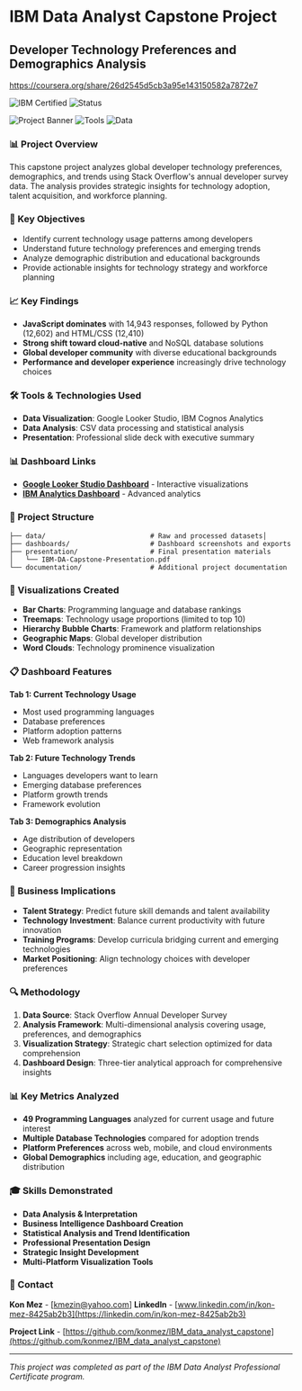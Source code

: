 # IBM Data Analyst Capstone Project
## Developer Technology Preferences and Demographics Analysis

https://coursera.org/share/26d2545d5cb3a95e143150582a7872e7


![IBM Certified](https://img.shields.io/badge/IBM-Data%20Analyst%20Certificate-blue)
![Status](https://img.shields.io/badge/Status-Complete-green)

![Project Banner](https://img.shields.io/badge/IBM-Data%20Analyst%20Capstone-blue)
![Tools](https://img.shields.io/badge/Tools-Google%20Looker%20Studio%2C%20IBM%20Analytics-green)
![Data](https://img.shields.io/badge/Data-Stack%20Overflow%20Survey-orange)

### 📊 Project Overview
This capstone project analyzes global developer technology preferences, demographics, and trends using Stack Overflow's annual developer survey data. The analysis provides strategic insights for technology adoption, talent acquisition, and workforce planning.

### 🎯 Key Objectives
- Identify current technology usage patterns among developers
- Understand future technology preferences and emerging trends  
- Analyze demographic distribution and educational backgrounds
- Provide actionable insights for technology strategy and workforce planning

### 📈 Key Findings
- **JavaScript dominates** with 14,943 responses, followed by Python (12,602) and HTML/CSS (12,410)
- **Strong shift toward cloud-native** and NoSQL database solutions
- **Global developer community** with diverse educational backgrounds
- **Performance and developer experience** increasingly drive technology choices

### 🛠️ Tools & Technologies Used
- **Data Visualization**: Google Looker Studio, IBM Cognos Analytics
- **Data Analysis**: CSV data processing and statistical analysis
- **Presentation**: Professional slide deck with executive summary

### 📊 Dashboard Links
- [**Google Looker Studio Dashboard**](https://lookerstudio.google.com/reporting/aa255d66-f2d3-431a-a0bc-a30480b18bc0) - Interactive visualizations
- [**IBM Analytics Dashboard**](https://eu1.ca.analytics.ibm.com/bi/?perspective=dashboard&pathRef=.my_folders%2FFAcapstone%2B%25281%2529%2FFA_attempt2_dashb-v1&action=view&mode=dashboard&subView=model000001974b4ce3b0_00000002) - Advanced analytics

### 📁 Project Structure
```
├── data/                          # Raw and processed datasets│  
├── dashboards/                    # Dashboard screenshots and exports
├── presentation/                  # Final presentation materials
│   └── IBM-DA-Capstone-Presentation.pdf
└── documentation/                 # Additional project documentation
```

### 🎨 Visualizations Created
- **Bar Charts**: Programming language and database rankings
- **Treemaps**: Technology usage proportions (limited to top 10)
- **Hierarchy Bubble Charts**: Framework and platform relationships
- **Geographic Maps**: Global developer distribution
- **Word Clouds**: Technology prominence visualization

### 📋 Dashboard Features
**Tab 1: Current Technology Usage**
- Most used programming languages
- Database preferences
- Platform adoption patterns
- Web framework analysis

**Tab 2: Future Technology Trends** 
- Languages developers want to learn
- Emerging database preferences
- Platform growth trends
- Framework evolution

**Tab 3: Demographics Analysis**
- Age distribution of developers
- Geographic representation
- Education level breakdown
- Career progression insights

### 💼 Business Implications
- **Talent Strategy**: Predict future skill demands and talent availability
- **Technology Investment**: Balance current productivity with future innovation
- **Training Programs**: Develop curricula bridging current and emerging technologies  
- **Market Positioning**: Align technology choices with developer preferences

### 🔍 Methodology
1. **Data Source**: Stack Overflow Annual Developer Survey
2. **Analysis Framework**: Multi-dimensional analysis covering usage, preferences, and demographics
3. **Visualization Strategy**: Strategic chart selection optimized for data comprehension
4. **Dashboard Design**: Three-tier analytical approach for comprehensive insights

### 📊 Key Metrics Analyzed
- **49 Programming Languages** analyzed for current usage and future interest
- **Multiple Database Technologies** compared for adoption trends
- **Platform Preferences** across web, mobile, and cloud environments
- **Global Demographics** including age, education, and geographic distribution

### 🎓 Skills Demonstrated
- **Data Analysis & Interpretation**
- **Business Intelligence Dashboard Creation**
- **Statistical Analysis and Trend Identification**
- **Professional Presentation Design**
- **Strategic Insight Development**
- **Multi-Platform Visualization Tools**

### 📧 Contact
**Kon Mez** - [kmezin@yahoo.com]
**LinkedIn** - [www.linkedin.com/in/kon-mez-8425ab2b3](https://linkedin.com/in/kon-mez-8425ab2b3)

**Project Link** - [https://github.com/konmez/IBM_data_analyst_capstone](https://github.com/konmez/IBM_data_analyst_capstone)

---
*This project was completed as part of the IBM Data Analyst Professional Certificate program.*